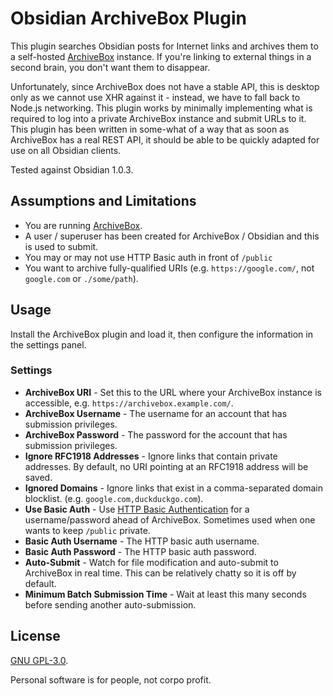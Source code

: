 # Obsidian ArchiveBox Plugin

This plugin searches Obsidian posts for Internet links and archives them to a self-hosted [ArchiveBox](https://archivebox.io) instance. If you're linking to external things in a second brain, you don't want them to disappear.

Unfortunately, since ArchiveBox does not have a stable API, this is desktop only as we cannot use XHR against it - instead, we have to fall back to Node.js networking. This plugin works by minimally implementing what is required to log into a private ArchiveBox instance and submit URLs to it. This plugin has been written in some-what of a way that as soon as ArchiveBox has a real REST API, it should be able to be quickly adapted for use on all Obsidian clients.

Tested against Obsidian 1.0.3.

## Assumptions and Limitations

-   You are running [ArchiveBox](https://archivebox.io).
-   A user / superuser has been created for ArchiveBox / Obsidian and this is used to submit.
-   You may or may not use HTTP Basic auth in front of `/public`
-   You want to archive fully-qualified URIs (e.g. `https://google.com/`, not `google.com` or `./some/path`).

## Usage

Install the ArchiveBox plugin and load it, then configure the information in the settings panel.

### Settings

-   **ArchiveBox URI** - Set this to the URL where your ArchiveBox instance is accessible, e.g. `https://archivebox.example.com/`.
-   **ArchiveBox Username** - The username for an account that has submission privileges.
-   **ArchiveBox Password** - The password for the account that has submission privileges.
-   **Ignore RFC1918 Addresses** - Ignore links that contain private addresses. By default, no URI pointing at an RFC1918 address will be saved.
-   **Ignored Domains** - Ignore links that exist in a comma-separated domain blocklist. (e.g. `google.com,duckduckgo.com`).
-   **Use Basic Auth** - Use [HTTP Basic Authentication](https://developer.mozilla.org/en-US/docs/Web/HTTP/Authentication) for a username/password ahead of ArchiveBox. Sometimes used when one wants to keep `/public` private.
-   **Basic Auth Username** - The HTTP basic auth username.
-   **Basic Auth Password** - The HTTP basic auth password.
-   **Auto-Submit** - Watch for file modification and auto-submit to ArchiveBox in real time. This can be relatively chatty so it is off by default.
-   **Minimum Batch Submission Time** - Wait at least this many seconds before sending another auto-submission.

## License

[GNU GPL-3.0](./LICENSE).

Personal software is for people, not corpo profit.
